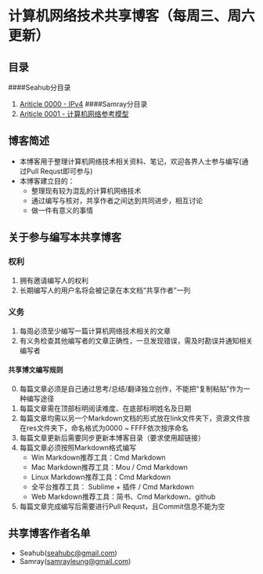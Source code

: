 # 计算机网络技术共享博客（每周三、周六更新）
## 目录
####Seahub分目录
1. [Ariticle 0000 - IPv4](https://github.com/SeaHub/BlogOfComputerNetwork/blob/master/link/0000.md)
####Samray分目录
1. [Ariticle 0001 - 计算机网络参考模型](https://github.com/SeaHub/BlogOfComputerNetwork/blob/master/link/0001.md)

## 博客简述
* 本博客用于整理计算机网络技术相关资料、笔记，欢迎各界人士参与编写(通过Pull Requst即可参与)
* 本博客建立目的：
	* 整理现有较为混乱的计算机网络技术
	* 通过编写与核对，共享作者之间达到共同进步，相互讨论
	* 做一件有意义的事情

## 关于参与编写本共享博客
### 权利
1. 拥有邀请编写人的权利
2. 长期编写人的用户名将会被记录在本文档“共享作者”一列

### 义务
1. 每周必须至少编写一篇计算机网络技术相关的文章
2. 有义务检查其他编写者的文章正确性，一旦发现错误，需及时勘误并通知相关编写者

#### 共享博文编写规则
0. 每篇文章必须是自己通过思考/总结/翻译独立创作，不能把“复制粘贴”作为一种编写途径
1. 每篇文章需在顶部标明阅读难度、在底部标明姓名及日期
2. 每篇文章均需以另一个Markdown文档的形式放在link文件夹下，资源文件放在res文件夹下，命名格式为0000 ~ FFFF依次按序命名
3. 每篇文章更新后需要同步更新本博客目录（要求使用超链接）
4. 每篇文章必须按照Markdown格式编写
	* Win Markdown推荐工具：Cmd Markdown
	* Mac Markdown推荐工具：Mou / Cmd Markdown
	* Linux Markdown推荐工具：Cmd Markdown
	* 全平台推荐工具： Sublime + 插件 / Cmd Markdown
	* Web Markdown推荐工具：简书、Cmd Markdown、github
5. 每篇文章完成编写后需要进行Pull Requst，且Commit信息不能为空

## 共享博客作者名单
* Seahub(seahubc@gmail.com)
* Samray(samrayleung@gmail.com)


